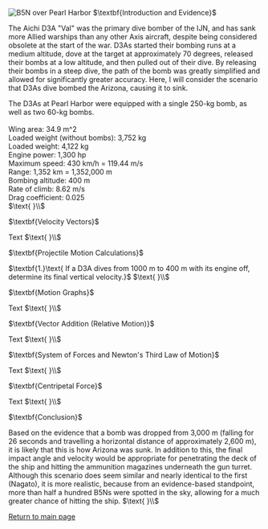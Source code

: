 <html>
<head>
<title>CSI Project - Scenario 2</title>
<script type="text/x-mathjax-config">
  MathJax.Hub.Config({tex2jax: {inlineMath: [['$','$'], ['\\(','\\)']]}});
</script>
<script type="text/javascript" async
  src="https://cdn.mathjax.org/mathjax/latest/MathJax.js?config=TeX-AMS_CHTML">
</script>
</head>
<body>
<img src="https://upload.wikimedia.org/wikipedia/commons/c/c4/Pearl_Harbor-_Nakajima_B5N2_over_Hickam-_80G178985.jpg" alt="B5N over Pearl Harbor">
$\textbf{Introduction and Evidence}$
<p>
The Aichi D3A "Val" was the primary dive bomber of the IJN, and has sank more Allied warships than any other Axis aircraft, despite being considered obsolete at the start of the war. D3As started their bombing runs at a medium altitude, dove at the target at approximately 70 degrees, released their bombs at a low altitude, and then pulled out of their dive. By releasing their bombs in a steep dive, the path of the bomb was greatly simplified and allowed for significantly greater accuracy. Here, I will consider the scenario that D3As dive bombed the Arizona, causing it to sink.
</p>
<p>
The D3As at Pearl Harbor were equipped with a single 250-kg bomb, as well as two 60-kg bombs.<br><br>
Wing area: 34.9 m^2<br>
Loaded weight (without bombs): 3,752 kg<br>
Loaded weight: 4,122 kg<br>
Engine power: 1,300 hp<br>
Maximum speed: 430 km/h = 119.44 m/s<br>
Range: 1,352 km = 1,352,000 m<br>
Bombing altitude: 400 m<br>
Rate of climb: 8.62 m/s<br>
Drag coefficient: 0.025<br>
$\text{ }\\$
</p>
$\textbf{Velocity Vectors}$
<p>
Text
$\text{ }\\$
</p>
$\textbf{Projectile Motion Calculations}$
<p>
$\textbf{1.}\text{ If a D3A dives from 1000 m to 400 m with its engine off, determine its final vertical velocity.}$
$\text{ }\\$
</p>
$\textbf{Motion Graphs}$
<p>
Text
$\text{ }\\$
</p>
$\textbf{Vector Addition (Relative Motion)}$
<p>
Text
$\text{ }\\$
</p>
$\textbf{System of Forces and Newton's Third Law of Motion}$
<p>
Text
$\text{ }\\$
</p>
$\textbf{Centripetal Force}$
<p>
Text
$\text{ }\\$
</p>
$\textbf{Conclusion}$
<p>
Based on the evidence that a bomb was dropped from 3,000 m (falling for 26 seconds and travelling a horizontal distance of approximately 2,600 m), it is likely that this is how Arizona was sunk. In addition to this, the final impact angle and velocity would be appropriate for penetrating the deck of the ship and hitting the ammunition magazines underneath the gun turret. Although this scenario does seem similar and nearly identical to the first (Nagato), it is more realistic, because from an evidence-based standpoint, more than half a hundred B5Ns were spotted in the sky, allowing for a much greater chance of hitting the ship.
$\text{ }\\$
</p>
<a href="https://jchenrgss.github.io/index.html">Return to main page</a><br>
</body>
</html>

